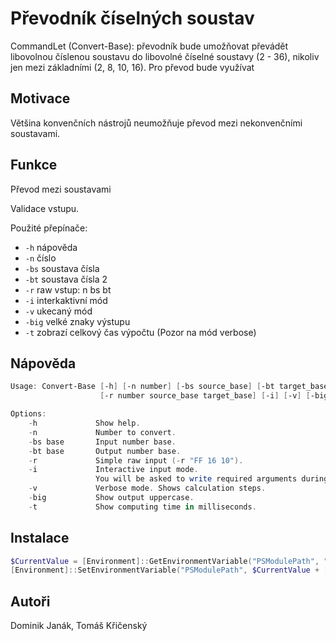 # Převodník číselných soustav

CommandLet (Convert-Base): převodník bude umožňovat převádět libovolnou číslenou 
soustavu do libovolné číselné soustavy (2 - 36), nikoliv jen mezi základními (2, 8, 10, 16).
Pro převod bude využívat 

## Motivace

Většina konvenčních nástrojů neumožňuje převod mezi nekonvenčními soustavami.

## Funkce

Převod mezi soustavami

Validace vstupu. 

Použité přepínače:
  - `-h` nápověda
  - `-n` číslo
  - `-bs` soustava čísla
  - `-bt` soustava čísla 2
  - `-r` raw vstup: n bs bt
  - `-i` interkaktivní mód
  - `-v` ukecaný mód
  - `-big` velké znaky výstupu
  - `-t` zobrazí celkový čas výpočtu (Pozor na mód verbose)

## Nápověda

```powershell
Usage: Convert-Base [-h] [-n number] [-bs source_base] [-bt target_base]
                    [-r number source_base target_base] [-i] [-v] [-big]

Options:
    -h             Show help.
    -n             Number to convert.
    -bs base       Input number base.
    -bt base       Output number base.
    -r             Simple raw input (-r "FF 16 10").
    -i             Interactive input mode. 
                   You will be asked to write required arguments during runtime.
    -v             Verbose mode. Shows calculation steps.
    -big           Show output uppercase.
	-t             Show computing time in milliseconds.
```

## Instalace

```powershell
$CurrentValue = [Environment]::GetEnvironmentVariable("PSModulePath", "Machine")
[Environment]::SetEnvironmentVariable("PSModulePath", $CurrentValue + [System.IO.Path]::PathSeparator + "C:\Path\To\This\Repository", "Machine")
```


## Autoři

Dominik Janák, Tomáš Křičenský
